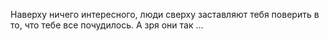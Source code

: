 Наверху ничего интересного, люди сверху заставляют тебя поверить в то, что тебе все почудилось. А зря они так ...